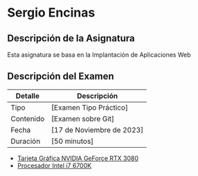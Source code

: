 # Sergio Encinas             
## Descripción de la Asignatura

Esta asignatura se basa en la Implantación de Aplicaciones Web

## Descripción del Examen

| Detalle          | Descripción                              |
|------------------|------------------------------------------|
| Tipo             | [Examen Tipo Práctico]		      |
| Contenido        | [Examen sobre Git]			      |
| Fecha            | [17 de Noviembre de 2023]                |
| Duración         | [50 minutos]    			      |					      |


- [Tarjeta Gráfica NVIDIA GeForce RTX 3080](hardware/hardware1.md)
- [Procesador Intel i7 6700K](hardware/hardware2.md)
